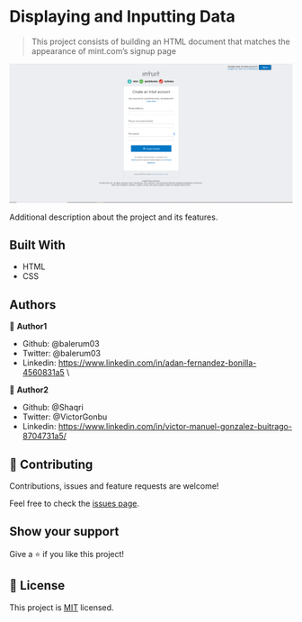 # Displaying and Inputting Data

> This project consists of building an HTML document that matches the appearance of mint.com’s signup page

![screenshot](/images/Screenshot.PNG)

Additional description about the project and its features.

## Built With

- HTML
- CSS


## Authors

👤 **Author1**

- Github: @balerum03
- Twitter: @balerum03
- Linkedin: https://www.linkedin.com/in/adan-fernandez-bonilla-4560831a5 \
 
👤 **Author2**

- Github: @Shaqri
- Twitter: @VictorGonbu
- Linkedin: https://www.linkedin.com/in/victor-manuel-gonzalez-buitrago-8704731a5/

## 🤝 Contributing

Contributions, issues and feature requests are welcome!

Feel free to check the [issues page](issues/).

## Show your support

Give a ⭐️ if you like this project!

## 📝 License

This project is [MIT](lic.url) licensed.
